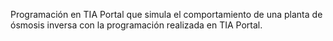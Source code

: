Programación en TIA Portal que simula el comportamiento de una planta de ósmosis inversa con la programación realizada en TIA Portal.
